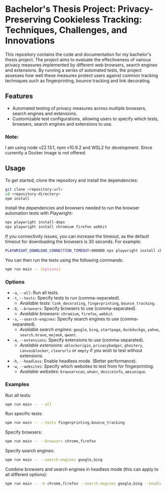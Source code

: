 # Bachelor's Thesis Project: Privacy-Preserving Cookieless Tracking: Techniques, Challenges, and Innovations

This repository contains the code and documentation for my bachelor's thesis project. The project aims to evaluate the effectiveness of various privacy measures implemented by different web browsers, search engines and extensions. By running a series of automated tests, the project assesses how well these measures protect users against common tracking techniques such as fingerprinting, bounce tracking and link decorating.

## Features

- Automated testing of privacy measures across multiple browsers, search engines and extensions.
- Customizable test configurations, allowing users to specify which tests, browsers, search engines and extensions to use.

### Note:

I am using node v22.13.1, npm v10.9.2 and WSL2 for development. Since currently a Docker Image is not offered.

## Usage

To get started, clone the repository and install the dependencies:

```sh
git clone <repository-url>
cd <repository-directory>
npm install
```

Install the dependencies and browsers needed to run the browser automation tests with Playwright:

```sh
npx playwright install-deps
npx playwright install chromium firefox webkit
```

If you connectivity issues, you can increase the timeout, as the default timeout for downloading the browsers is 30 seconds. For example:

```sh
PLAYWRIGHT_DOWNLOAD_CONNECTION_TIMEOUT=900000 npx playwright install chromium firefox webkit
```

You can then run the tests using the following commands:

```sh
npm run main -- [options]
```

### Options

- `-a`, `--all`: Run all tests.
- `-t`, `--tests`: Specify tests to run (comma-separated).
  - _Available tests_: `link_decorating`, `fingerprinting`, `bounce_tracking`.
- `-b`, `--browsers`: Specify browsers to use (comma-separated).
  - _Available browsers_: `chromium`, `firefox`, `webkit`.
- `-s`, `--search-engines`: Specify search engines to use (comma-separated).
  - _Available search engines_: `google`, `bing`, `startpage`, `duckduckgo`, `yahoo`, `search.brave`, `mojeek`, `qwant`.
- `-e`, `--extensions`: Specify extensions to use (comma-separated).
  - _Available extensions_: `ublockorigin`, `privacybadger`, `ghostery`, `canvasblocker`, `clearurls` or `empty` if you wish to test without extensions.
- `-h`, `--headless`: Enable headless mode. (Better performance).
- `-w`, `--websites`: Specify which websites to test from for fingerprinting.
  - _Available websites_: `browserscan`, `whoer`, `deviceinfo`, `amiunique`.

### Examples

Run all tests:

```sh
npm run main -- --all
```

Run specific tests:

```sh
npm run main -- --tests fingerprinting,bounce_tracking
```

Specify browsers:

```sh
npm run main -- --browsers chrome,firefox
```

Specify search engines:

```sh
npm run main -- --search-engines google,bing
```

Combine browsers and search engines in headless mode (this can apply to all different options):

```sh
npm run main -- -b chrome,firefox --search-engines google,bing --headless
```

